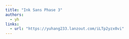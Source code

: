 ```yaml
---
title: "Ink Sans Phase 3"
authors:
  - yh
links:
  - url: "https://yuhang233.lanzout.com/iLTp2yzx0vi"
---
```

